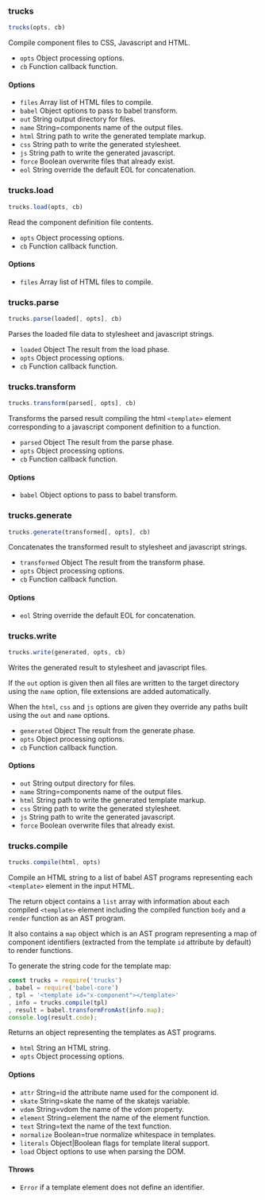 ### trucks

```javascript
trucks(opts, cb)
```

Compile component files to CSS, Javascript and HTML.

* `opts` Object processing options.
* `cb` Function callback function.

#### Options

* `files` Array list of HTML files to compile.
* `babel` Object options to pass to babel transform.
* `out` String output directory for files.
* `name` String=components name of the output files.
* `html` String path to write the generated template markup.
* `css` String path to write the generated stylesheet.
* `js` String path to write the generated javascript.
* `force` Boolean overwrite files that already exist.
* `eol` String override the default EOL for concatenation.

### trucks.load

```javascript
trucks.load(opts, cb)
```

Read the component definition file contents.

* `opts` Object processing options.
* `cb` Function callback function.

#### Options

* `files` Array list of HTML files to compile.

### trucks.parse

```javascript
trucks.parse(loaded[, opts], cb)
```

Parses the loaded file data to stylesheet and javascript strings.

* `loaded` Object The result from the load phase.
* `opts` Object processing options.
* `cb` Function callback function.

### trucks.transform

```javascript
trucks.transform(parsed[, opts], cb)
```

Transforms the parsed result compiling the html `<template>` element
corresponding to a javascript component definition to a function.

* `parsed` Object The result from the parse phase.
* `opts` Object processing options.
* `cb` Function callback function.

#### Options

* `babel` Object options to pass to babel transform.

### trucks.generate

```javascript
trucks.generate(transformed[, opts], cb)
```

Concatenates the transformed result to stylesheet and javascript strings.

* `transformed` Object The result from the transform phase.
* `opts` Object processing options.
* `cb` Function callback function.

#### Options

* `eol` String override the default EOL for concatenation.

### trucks.write

```javascript
trucks.write(generated, opts, cb)
```

Writes the generated result to stylesheet and javascript files.

If the `out` option is given then all files are written to the target
directory using the `name` option, file extensions are added automatically.

When the `html`, `css` and `js` options are given they override any paths
built using the `out` and `name` options.

* `generated` Object The result from the generate phase.
* `opts` Object processing options.
* `cb` Function callback function.

#### Options

* `out` String output directory for files.
* `name` String=components name of the output files.
* `html` String path to write the generated template markup.
* `css` String path to write the generated stylesheet.
* `js` String path to write the generated javascript.
* `force` Boolean overwrite files that already exist.

### trucks.compile

```javascript
trucks.compile(html, opts)
```

Compile an HTML string to a list of babel AST programs representing each
`<template>` element in the input HTML.

The return object contains a `list` array with information about each
compiled `<template>` element including the compiled function `body` and
a `render` function as an AST program.

It also contains a `map` object which is an AST program representing a map
of component identifiers (extracted from the template `id` attribute by
default) to render functions.

To generate the string code for the template map:

```javascript
const trucks = require('trucks')
, babel = require('babel-core')
, tpl = '<template id="x-component"></template>'
, info = trucks.compile(tpl)
, result = babel.transformFromAst(info.map);
console.log(result.code);
```

Returns an object representing the templates as AST programs.

* `html` String an HTML string.
* `opts` Object processing options.

#### Options

* `attr` String=id the attribute name used for the component id.
* `skate` String=skate the name of the skatejs variable.
* `vdom` String=vdom the name of the vdom property.
* `element` String=element the name of the element function.
* `text` String=text the name of the text function.
* `normalize` Boolean=true normalize whitespace in templates.
* `literals` Object|Boolean flags for template literal support.
* `load` Object options to use when parsing the DOM.

#### Throws

* `Error` if a template element does not define an identifier.

